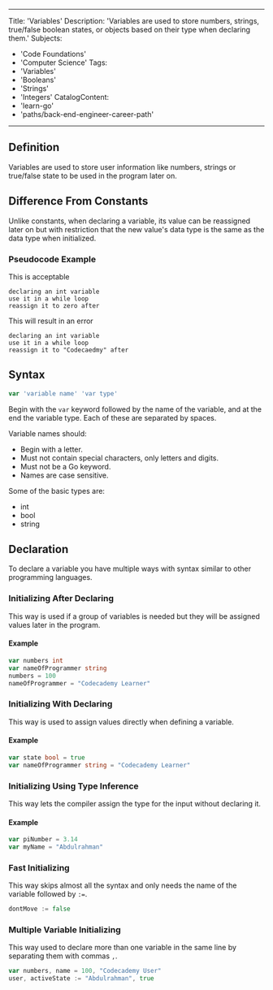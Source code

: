 
---
Title: 'Variables'
Description: 'Variables are used to store numbers, strings, true/false boolean states, or objects based on their type when declaring them.'
Subjects:
  - 'Code Foundations'
  - 'Computer Science'
Tags:
  - 'Variables'
  - 'Booleans'
  - 'Strings'
  - 'Integers'
CatalogContent:
  - 'learn-go'
  - 'paths/back-end-engineer-career-path'
---

## Definition

Variables are used to store user information like numbers, strings or true/false state to be used in the program later on.

## Difference From Constants 

Unlike constants, when declaring a variable, its value can be reassigned later on but with restriction that the new value's data type is the same as the data type when initialized.

### Pseudocode Example

This is acceptable

```pseudo
declaring an int variable 
use it in a while loop
reassign it to zero after
```

This will result in an error

```pseudo
declaring an int variable 
use it in a while loop
reassign it to "Codecaedmy" after
```

## Syntax

```Go
var 'variable name' 'var type'
```

Begin with the `var` keyword followed by the name of the variable, and at the end the variable type. Each of these are separated by spaces.

Variable names should:

- Begin with a letter. 
- Must not contain special characters, only letters and digits.
- Must not be a Go keyword. 
- Names are case sensitive.
 
Some of the basic types are:

- int
- bool
- string

## Declaration 

To declare a variable you have multiple ways with syntax similar to other programming languages.

### Initializing After Declaring

This way is used if a group of variables is needed but they will be assigned values later in the program.

#### Example

```Go
var numbers int
var nameOfProgrammer string
numbers = 100
nameOfProgrammer = "Codecademy Learner"
```

### Initializing With Declaring

This way is used to assign values directly when defining a variable.

#### Example

```Go
var state bool = true
var nameOfProgrammer string = "Codecademy Learner"
```

### Initializing Using Type Inference

This way lets the compiler assign the type for the input without declaring it.

#### Example

```Go
var piNumber = 3.14
var myName = "Abdulrahman"
``` 

### Fast Initializing 

This way skips almost all the syntax and only needs the name of the variable followed by `:=`.

```Go
dontMove := false
```

### Multiple Variable Initializing

This way used to declare more than one variable in the same line by separating them with commas `,`.

```Go
var numbers, name = 100, "Codecademy User"
user, activeState := "Abdulrahman", true
``` 





